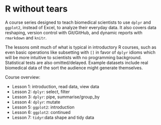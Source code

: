# R without tears 

A course series designed to teach biomedical scientists to use `dplyr` and `ggplot2`, instead of Excel, to analyze their everyday data. It also covers data reshaping, version control with Git/GitHub, and dynamic reports with `rmarkdown` and `knitr`. 

The lessons omit much of what is typical in introductory R courses, such as even basic operations like subsetting with `[]` in favor of `dplyr` idioms which will be more intuitive to scientists with no programming background. Statistical tests are also omitted/delayed. Example datasets include real biomedical data of the sort the audience might generate themselves.    

Course overview: 

* Lesson 1:   introduction, read data, view data
* Lesson 2:   `dplyr`: select, filter
* Lesson 3:   `dplyr`: pipe, summarise/group_by
* Lesson 4:   `dplyr`: mutate 
* Lesson 5:   `ggplot2`: introduction
* Lesson 6:   `ggplot2`: continued
* Lesson 7:   `tidyr`:data shape and tidy data